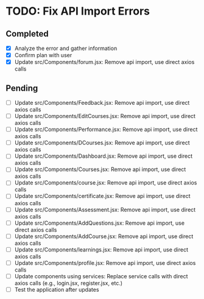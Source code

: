 # TODO: Fix API Import Errors

## Completed
- [x] Analyze the error and gather information
- [x] Confirm plan with user
- [x] Update src/Components/forum.jsx: Remove api import, use direct axios calls

## Pending
- [ ] Update src/Components/Feedback.jsx: Remove api import, use direct axios calls
- [ ] Update src/Components/EditCourses.jsx: Remove api import, use direct axios calls
- [ ] Update src/Components/Performance.jsx: Remove api import, use direct axios calls
- [ ] Update src/Components/DCourses.jsx: Remove api import, use direct axios calls
- [ ] Update src/Components/Dashboard.jsx: Remove api import, use direct axios calls
- [ ] Update src/Components/Courses.jsx: Remove api import, use direct axios calls
- [ ] Update src/Components/course.jsx: Remove api import, use direct axios calls
- [ ] Update src/Components/certificate.jsx: Remove api import, use direct axios calls
- [ ] Update src/Components/Assessment.jsx: Remove api import, use direct axios calls
- [ ] Update src/Components/AddQuestions.jsx: Remove api import, use direct axios calls
- [ ] Update src/Components/AddCourse.jsx: Remove api import, use direct axios calls
- [ ] Update src/Components/learnings.jsx: Remove api import, use direct axios calls
- [ ] Update src/Components/profile.jsx: Remove api import, use direct axios calls
- [ ] Update components using services: Replace service calls with direct axios calls (e.g., login.jsx, register.jsx, etc.)
- [ ] Test the application after updates
